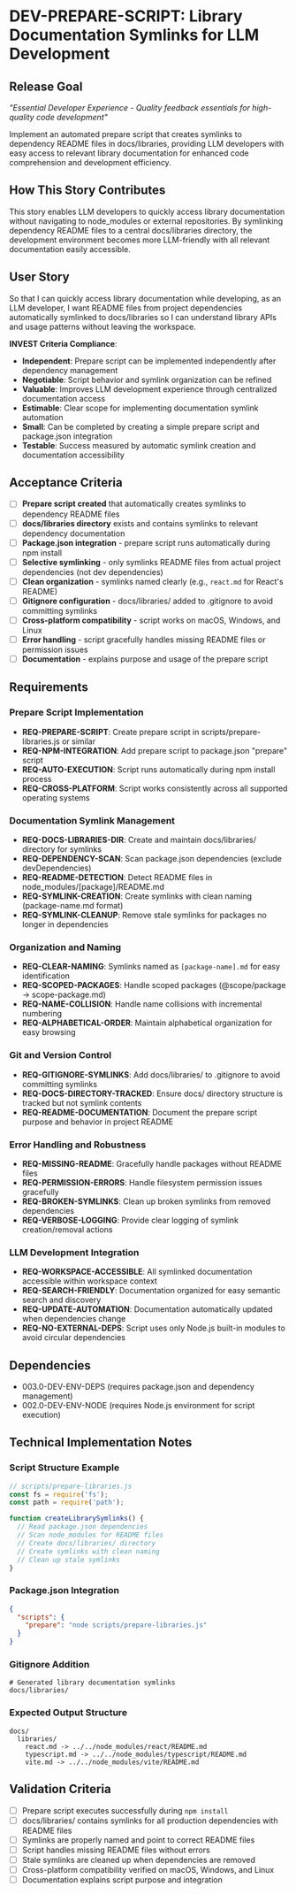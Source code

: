 # DEV-PREPARE-SCRIPT: Library Documentation Symlinks for LLM Development

## Release Goal

_"Essential Developer Experience - Quality feedback essentials for high-quality code development"_

Implement an automated prepare script that creates symlinks to dependency README files in docs/libraries, providing LLM developers with easy access to relevant library documentation for enhanced code comprehension and development efficiency.

## How This Story Contributes

This story enables LLM developers to quickly access library documentation without navigating to node_modules or external repositories. By symlinking dependency README files to a central docs/libraries directory, the development environment becomes more LLM-friendly with all relevant documentation easily accessible.

## User Story

So that I can quickly access library documentation while developing, as an LLM developer, I want README files from project dependencies automatically symlinked to docs/libraries so I can understand library APIs and usage patterns without leaving the workspace.

**INVEST Criteria Compliance**:

- **Independent**: Prepare script can be implemented independently after dependency management
- **Negotiable**: Script behavior and symlink organization can be refined
- **Valuable**: Improves LLM development experience through centralized documentation access
- **Estimable**: Clear scope for implementing documentation symlink automation
- **Small**: Can be completed by creating a simple prepare script and package.json integration
- **Testable**: Success measured by automatic symlink creation and documentation accessibility

## Acceptance Criteria

- [ ] **Prepare script created** that automatically creates symlinks to dependency README files
- [ ] **docs/libraries directory** exists and contains symlinks to relevant dependency documentation
- [ ] **Package.json integration** - prepare script runs automatically during npm install
- [ ] **Selective symlinking** - only symlinks README files from actual project dependencies (not dev dependencies)
- [ ] **Clean organization** - symlinks named clearly (e.g., `react.md` for React's README)
- [ ] **Gitignore configuration** - docs/libraries/ added to .gitignore to avoid committing symlinks
- [ ] **Cross-platform compatibility** - script works on macOS, Windows, and Linux
- [ ] **Error handling** - script gracefully handles missing README files or permission issues
- [ ] **Documentation** - explains purpose and usage of the prepare script

## Requirements

### Prepare Script Implementation

- **REQ-PREPARE-SCRIPT**: Create prepare script in scripts/prepare-libraries.js or similar
- **REQ-NPM-INTEGRATION**: Add prepare script to package.json "prepare" script
- **REQ-AUTO-EXECUTION**: Script runs automatically during npm install process
- **REQ-CROSS-PLATFORM**: Script works consistently across all supported operating systems

### Documentation Symlink Management

- **REQ-DOCS-LIBRARIES-DIR**: Create and maintain docs/libraries/ directory for symlinks
- **REQ-DEPENDENCY-SCAN**: Scan package.json dependencies (exclude devDependencies)
- **REQ-README-DETECTION**: Detect README files in node_modules/[package]/README.md
- **REQ-SYMLINK-CREATION**: Create symlinks with clean naming (package-name.md format)
- **REQ-SYMLINK-CLEANUP**: Remove stale symlinks for packages no longer in dependencies

### Organization and Naming

- **REQ-CLEAR-NAMING**: Symlinks named as `[package-name].md` for easy identification
- **REQ-SCOPED-PACKAGES**: Handle scoped packages (@scope/package → scope-package.md)
- **REQ-NAME-COLLISION**: Handle name collisions with incremental numbering
- **REQ-ALPHABETICAL-ORDER**: Maintain alphabetical organization for easy browsing

### Git and Version Control

- **REQ-GITIGNORE-SYMLINKS**: Add docs/libraries/ to .gitignore to avoid committing symlinks
- **REQ-DOCS-DIRECTORY-TRACKED**: Ensure docs/ directory structure is tracked but not symlink contents
- **REQ-README-DOCUMENTATION**: Document the prepare script purpose and behavior in project README

### Error Handling and Robustness

- **REQ-MISSING-README**: Gracefully handle packages without README files
- **REQ-PERMISSION-ERRORS**: Handle filesystem permission issues gracefully
- **REQ-BROKEN-SYMLINKS**: Clean up broken symlinks from removed dependencies
- **REQ-VERBOSE-LOGGING**: Provide clear logging of symlink creation/removal actions

### LLM Development Integration

- **REQ-WORKSPACE-ACCESSIBLE**: All symlinked documentation accessible within workspace context
- **REQ-SEARCH-FRIENDLY**: Documentation organized for easy semantic search and discovery
- **REQ-UPDATE-AUTOMATION**: Documentation automatically updated when dependencies change
- **REQ-NO-EXTERNAL-DEPS**: Script uses only Node.js built-in modules to avoid circular dependencies

## Dependencies

- 003.0-DEV-ENV-DEPS (requires package.json and dependency management)
- 002.0-DEV-ENV-NODE (requires Node.js environment for script execution)

## Technical Implementation Notes

### Script Structure Example

```javascript
// scripts/prepare-libraries.js
const fs = require('fs');
const path = require('path');

function createLibrarySymlinks() {
  // Read package.json dependencies
  // Scan node_modules for README files
  // Create docs/libraries/ directory
  // Create symlinks with clean naming
  // Clean up stale symlinks
}
```

### Package.json Integration

```json
{
  "scripts": {
    "prepare": "node scripts/prepare-libraries.js"
  }
}
```

### Gitignore Addition

```
# Generated library documentation symlinks
docs/libraries/
```

### Expected Output Structure

```
docs/
  libraries/
    react.md -> ../../node_modules/react/README.md
    typescript.md -> ../../node_modules/typescript/README.md
    vite.md -> ../../node_modules/vite/README.md
```

## Validation Criteria

- [ ] Prepare script executes successfully during `npm install`
- [ ] docs/libraries/ contains symlinks for all production dependencies with README files
- [ ] Symlinks are properly named and point to correct README files
- [ ] Script handles missing README files without errors
- [ ] Stale symlinks are cleaned up when dependencies are removed
- [ ] Cross-platform compatibility verified on macOS, Windows, and Linux
- [ ] Documentation explains script purpose and integration

